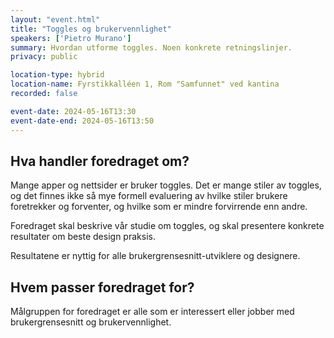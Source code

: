 ```yaml
---
layout: "event.html"
title: "Toggles og brukervennlighet"
speakers: ['Pietro Murano']
summary: Hvordan utforme toggles. Noen konkrete retningslinjer.
privacy: public

location-type: hybrid
location-name: Fyrstikkalléen 1, Rom "Samfunnet" ved kantina
recorded: false

event-date: 2024-05-16T13:30
event-date-end: 2024-05-16T13:50
---
```

## Hva handler foredraget om?
Mange apper og nettsider er bruker toggles. Det er mange stiler av toggles, og det finnes ikke så mye formell evaluering av hvilke stiler brukere foretrekker og forventer, og hvilke som er mindre forvirrende enn andre.
 
Foredraget skal beskrive vår studie om toggles, og skal presentere konkrete resultater om beste design praksis.
 
Resultatene er nyttig for alle brukergrensesnitt-utviklere og designere.

## Hvem passer foredraget for?
Målgruppen for foredraget er alle som er interessert eller jobber med brukergrensesnitt og brukervennlighet.
